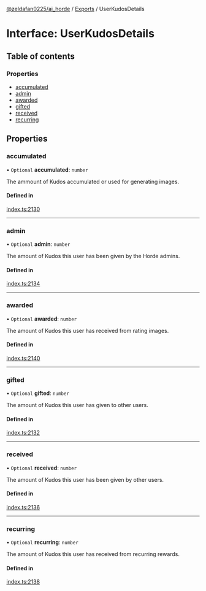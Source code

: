 [@zeldafan0225/ai_horde](../README.md) / [Exports](../modules.md) / UserKudosDetails

# Interface: UserKudosDetails

## Table of contents

### Properties

- [accumulated](UserKudosDetails.md#accumulated)
- [admin](UserKudosDetails.md#admin)
- [awarded](UserKudosDetails.md#awarded)
- [gifted](UserKudosDetails.md#gifted)
- [received](UserKudosDetails.md#received)
- [recurring](UserKudosDetails.md#recurring)

## Properties

### accumulated

• `Optional` **accumulated**: `number`

The ammount of Kudos accumulated or used for generating images.

#### Defined in

[index.ts:2130](https://github.com/ZeldaFan0225/ai_horde/blob/100bbe4/index.ts#L2130)

___

### admin

• `Optional` **admin**: `number`

The amount of Kudos this user has been given by the Horde admins.

#### Defined in

[index.ts:2134](https://github.com/ZeldaFan0225/ai_horde/blob/100bbe4/index.ts#L2134)

___

### awarded

• `Optional` **awarded**: `number`

The amount of Kudos this user has received from rating images.

#### Defined in

[index.ts:2140](https://github.com/ZeldaFan0225/ai_horde/blob/100bbe4/index.ts#L2140)

___

### gifted

• `Optional` **gifted**: `number`

The amount of Kudos this user has given to other users.

#### Defined in

[index.ts:2132](https://github.com/ZeldaFan0225/ai_horde/blob/100bbe4/index.ts#L2132)

___

### received

• `Optional` **received**: `number`

The amount of Kudos this user has been given by other users.

#### Defined in

[index.ts:2136](https://github.com/ZeldaFan0225/ai_horde/blob/100bbe4/index.ts#L2136)

___

### recurring

• `Optional` **recurring**: `number`

The amount of Kudos this user has received from recurring rewards.

#### Defined in

[index.ts:2138](https://github.com/ZeldaFan0225/ai_horde/blob/100bbe4/index.ts#L2138)
